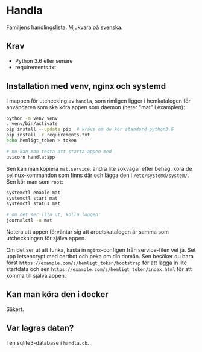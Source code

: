 # Handla

Familjens handlingslista. Mjukvara på svenska.

## Krav

- Python 3.6 eller senare
- requirements.txt

## Installation med venv, nginx och systemd

I mappen för utchecking av `handla`, som rimligen ligger i hemkatalogen för användaren som ska köra appen som daemon (heter "mat" i examplen):

```bash
python -m venv venv
. venv/bin/activate
pip install --update pip  # krävs om du kör standard python3.6
pip install -r requirements.txt
echo hemligt_token > token

# nu kan man testa att starta appen med
uvicorn handla:app
```

Sen kan man kopiera `mat.service`, ändra lite sökvägar efter behag, köra de selinux-kommandon som finns där och lägga den i `/etc/systemd/system/`. Sen kör man som `root`:

```bash
systemctl enable mat
systemctl start mat
systemctl status mat

# om det ser illa ut, kolla loggen:
journalctl -u mat
```
Notera att appen förväntar sig att arbetskatalogen är samma som utcheckningen för själva appen.

Om det ser ut att funka, kasta in `nginx`-configen från service-filen vet ja. Set upp letsencrypt med certbot och peka om din domän. Sen besöker du bara först `https://example.com/s/hemligt_token/bootstrap` för att lägga in lite startdata och sen `https://example.com/s/hemligt_token/index.html` för att komma till själva appen.

## Kan man köra den i docker

Säkert.

## Var lagras datan?

I en sqlite3-database i `handla.db`.
